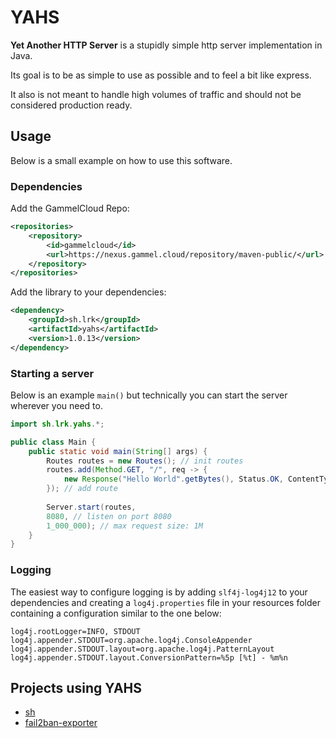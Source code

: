 # YAHS

**Yet Another HTTP Server** is a stupidly simple http server implementation in Java. 

Its goal is to be as simple to use as possible and to feel a bit like express.

It also is not meant to handle high volumes of traffic and should not be considered production ready.

## Usage

Below is a small example on how to use this software.

### Dependencies

Add the GammelCloud Repo:

```xml
<repositories>
    <repository>
        <id>gammelcloud</id>
        <url>https://nexus.gammel.cloud/repository/maven-public/</url>
    </repository>
</repositories>
```

Add the library to your dependencies:

```xml
<dependency>
    <groupId>sh.lrk</groupId>
    <artifactId>yahs</artifactId>
    <version>1.0.13</version>
</dependency>
```

### Starting a server

Below is an example `main()` but technically you can start the server wherever you need to.

```java
import sh.lrk.yahs.*;

public class Main {
    public static void main(String[] args) {
        Routes routes = new Routes(); // init routes
        routes.add(Method.GET, "/", req -> {
            new Response("Hello World".getBytes(), Status.OK, ContentType.TEXT_PLAIN)
        }); // add route
        
        Server.start(routes,
        8080, // listen on port 8080
        1_000_000); // max request size: 1M
    }
}
```

### Logging

The easiest way to configure logging is by adding `slf4j-log4j12` to your dependencies and creating a 
`log4j.properties` file in your resources folder containing a configuration similar to the one below:

```
log4j.rootLogger=INFO, STDOUT
log4j.appender.STDOUT=org.apache.log4j.ConsoleAppender
log4j.appender.STDOUT.layout=org.apache.log4j.PatternLayout
log4j.appender.STDOUT.layout.ConversionPattern=%5p [%t] - %m%n
``` 

## Projects using YAHS
- [sh](https://github.com/lfuelling/sh)
- [fail2ban-exporter](https://github.com/lfuelling/fail2ban-exporter)
